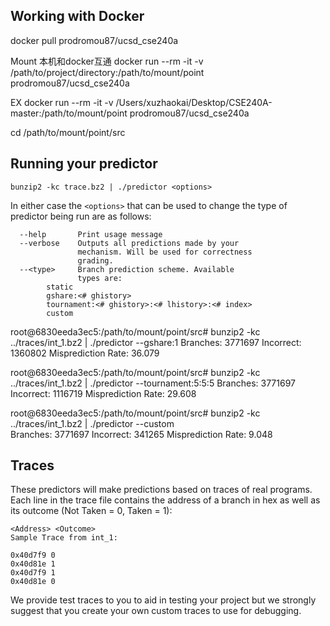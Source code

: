 ## Working with Docker

docker pull prodromou87/ucsd_cse240a


Mount 本机和docker互通
docker run --rm -it -v /path/to/project/directory:/path/to/mount/point prodromou87/ucsd_cse240a

EX
docker run --rm -it -v /Users/xuzhaokai/Desktop/CSE240A-master:/path/to/mount/point prodromou87/ucsd_cse240a

cd /path/to/mount/point/src

## Running your predictor
`bunzip2 -kc trace.bz2 | ./predictor <options>`

In either case the `<options>` that can be used to change the type of predictor
being run are as follows:

```
  --help       Print usage message
  --verbose    Outputs all predictions made by your
               mechanism. Will be used for correctness
               grading.
  --<type>     Branch prediction scheme. Available
               types are:
        static
        gshare:<# ghistory>
        tournament:<# ghistory>:<# lhistory>:<# index>
        custom
```
root@6830eeda3ec5:/path/to/mount/point/src# bunzip2 -kc ../traces/int_1.bz2 | ./predictor --gshare:1
Branches:           3771697
Incorrect:          1360802
Misprediction Rate:  36.079
 
root@6830eeda3ec5:/path/to/mount/point/src# bunzip2 -kc ../traces/int_1.bz2 | ./predictor --tournament:5:5:5
Branches:           3771697
Incorrect:          1116719
Misprediction Rate:  29.608

root@6830eeda3ec5:/path/to/mount/point/src# bunzip2 -kc ../traces/int_1.bz2 | ./predictor --custom   
Branches:           3771697
Incorrect:           341265
Misprediction Rate:   9.048



## Traces

These predictors will make predictions based on traces of real programs.  Each line in the trace file contains the address of a branch in hex as well as its outcome (Not Taken = 0, Taken = 1):

```
<Address> <Outcome>
Sample Trace from int_1:

0x40d7f9 0
0x40d81e 1
0x40d7f9 1
0x40d81e 0
```

We provide test traces to you to aid in testing your project but we strongly suggest that you create your own custom traces to use for debugging.


